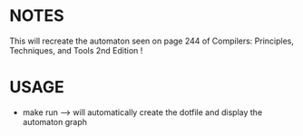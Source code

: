 # NOTES
This will recreate the automaton seen on page 244 of Compilers: Principles, Techniques, and Tools 2nd Edition !


# USAGE
- make run --> will automatically create the dotfile and display the automaton graph